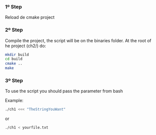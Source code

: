 ### 1º Step
Reload de cmake project
### 2º Step
Compile the project, the script will be on the binaries folder.
At the root of he project (ch2/) do:
```bash
mkdir build
cd build
cmake ..
make
```
### 3º Step
To use the script you should pass the parameter from bash

Example:
```bash
./ch1 <<< "TheStringYouWant"
```
or
```bash
./ch1 < yourfile.txt
```
